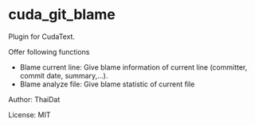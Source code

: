 # cuda_git_blame

Plugin for CudaText.

Offer following functions

- Blame current line: Give blame information of current line (committer, commit date, summary,...).
- Blame analyze file: Give blame statistic of current file

Author: ThaiDat

License: MIT